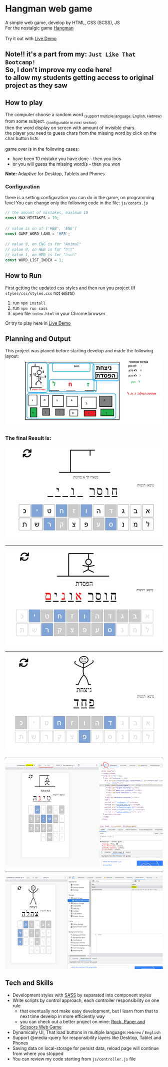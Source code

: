 # Hangman web game

A simple web game, develop by HTML, CSS (SCSS), JS <br/>
For the nostalgic game [Hangman](https://he.wikipedia.org/wiki/%D7%90%D7%99%D7%A9_%D7%AA%D7%9C%D7%95%D7%99) <br>
<br>
Try it out with [Live Demo](https://hdriel.github.io/hangman-game-web/)

## Note!! it's a part from my: `Just Like That Bootcamp!` <br> So, I don't improve my code here! <br> to allow my students getting access to original project as they saw

## How to play
The computer choose a random word <sub>(support multiple language: English, Hebrew)</sub> from some subject. <sub>(configurable in next section)</sub> <br>
then the word display on screen with amount of invisible chars. <br>
the player _you_ need to guess chars from the missing word by click on the char button lists <br>  
game over is in the following cases: 
* have been 10 mistake you have done - then you loos
* or you will guess the missing word/s - then you won

**Note:** Adaptive for Desktop, Tablets and Phones

### Configuration
there is a setting configuration you can do in the game, on programming level
You can change only the following code in the file: `js/consts.js`

```javascript
// the amount of mistakes, maximum 10
const MAX_MISTAKES = 10; 

// value is on of ['HEB', 'ENG']
const GAME_WORD_LANG = 'HEB'; 

// value 0, on ENG is for "Animal"
// value 0, on HEB is for "חיות"
// value 1, on HEB is for "רגשות"
const WORD_LIST_INDEX = 1;
```

## How to Run
First getting the updated css styles and then run you project
(If `styles/css/styles.css` not exists)
1. run `npm install`
2. run `npm run sass`
3. open file `index.html` in your Chrome browser

Or try to play here in [Live Demo](https://hdriel.github.io/rock-paper-scissors-web/)

## Planning and Output
This project was planed before starting develop and made the following layout: 
![planning](assets/screenshots/screenshot.png)

### The final Result is:
![planning-desktop-1](assets/screenshots/hmg1.png)

<hr>

![planning-desktop-2](assets/screenshots/hmg2.png)

<hr>

![planning-desktop-3](assets/screenshots/hmg3.png)

<hr>

![planning-desktop-4](assets/screenshots/hmg4.png)

<hr>

![planning-desktop-5](assets/screenshots/hmg5.png)


## Tech and Skills
* Development styles with [SASS](https://sass-lang.com/) by separated into component styles <br>
* Write scripts by control approach, each controller responsibility on one rule
  - that eventually not make easy development, but I learn from that to next time develop in more efficiently way 
  - you can check out a better project on mine: [Rock, Paper and Scissors Web Game](https://github.com/hdriel/rock-paper-scissors-web)
* Dynamically UI, That load buttons in multiple language: `Hebrew` / `English`
* Support @media-query for responsibility layers like Desktop, Tablet and Phones
* Saving data on local-storage for persist data, reload page will continue from where you stopped
* You can review my code starting from `js/controller.js` file
